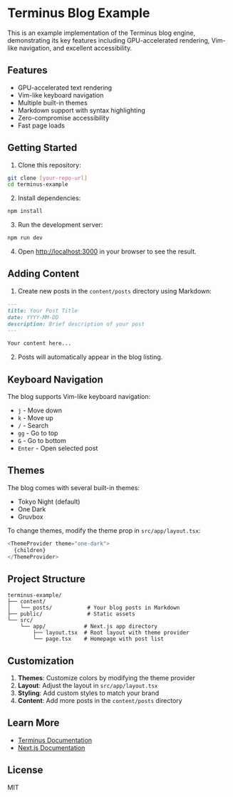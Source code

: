 # Terminus Blog Example

This is an example implementation of the Terminus blog engine, demonstrating its key features including GPU-accelerated rendering, Vim-like navigation, and excellent accessibility.

## Features

- GPU-accelerated text rendering
- Vim-like keyboard navigation
- Multiple built-in themes
- Markdown support with syntax highlighting
- Zero-compromise accessibility
- Fast page loads

## Getting Started

1. Clone this repository:
```bash
git clone [your-repo-url]
cd terminus-example
```

2. Install dependencies:
```bash
npm install
```

3. Run the development server:
```bash
npm run dev
```

4. Open [http://localhost:3000](http://localhost:3000) in your browser to see the result.

## Adding Content

1. Create new posts in the `content/posts` directory using Markdown:
```markdown
---
title: Your Post Title
date: YYYY-MM-DD
description: Brief description of your post
---

Your content here...
```

2. Posts will automatically appear in the blog listing.

## Keyboard Navigation

The blog supports Vim-like keyboard navigation:

- `j` - Move down
- `k` - Move up
- `/` - Search
- `gg` - Go to top
- `G` - Go to bottom
- `Enter` - Open selected post

## Themes

The blog comes with several built-in themes:

- Tokyo Night (default)
- One Dark
- Gruvbox

To change themes, modify the theme prop in `src/app/layout.tsx`:

```typescript
<ThemeProvider theme="one-dark">
  {children}
</ThemeProvider>
```

## Project Structure

```
terminus-example/
├── content/
│   └── posts/           # Your blog posts in Markdown
├── public/              # Static assets
└── src/
    └── app/            # Next.js app directory
        ├── layout.tsx  # Root layout with theme provider
        └── page.tsx    # Homepage with post list
```

## Customization

1. **Themes**: Customize colors by modifying the theme provider
2. **Layout**: Adjust the layout in `src/app/layout.tsx`
3. **Styling**: Add custom styles to match your brand
4. **Content**: Add more posts in the `content/posts` directory

## Learn More

- [Terminus Documentation](https://github.com/chefFromSpace/terminus)
- [Next.js Documentation](https://nextjs.org/docs)

## License

MIT
